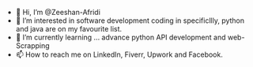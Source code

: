 - 👋 Hi, I’m @Zeeshan-Afridi
- 👀 I’m interested in software development coding in specificllly, python and java are on my favourite list.
- 🌱 I’m currently learning ... advance python API development and web-Scrapping
- 📫 How to reach me on LinkedIn, Fiverr, Upwork and Facebook.

<!---
Zeeshan-Afridi/Zeeshan-Afridi is a ✨ special ✨ repository because its `README.md` (this file) appears on your GitHub profile.
You can click the Preview link to take a look at your changes.
--->
